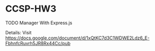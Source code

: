 CCSP-HW3
========

TODO Manager With Express.js

Details:
Visit https://docs.google.com/document/d/1xQtKC7d3C1WDWE2Ldz6_E-FbhnfcRuvrh5JR8Rx44Cc/pub
